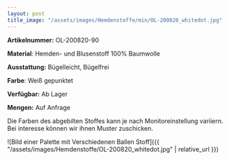 ```yaml
---
layout: post
title_image: "/assets/images/Hemdenstoffe/min/OL-200820_whitedot.jpg"
---
```


**Artikelnummer:** OL-200820-90

**Material**: Hemden- und Blusenstoff 100% Baumwolle

**Ausstattung:** Bügelleicht, Bügelfrei

**Farbe**:  Weiß gepunktet

**Verfügbar:** Ab Lager

**Mengen:** Auf Anfrage

Die Farben des abgebilten Stoffes kann je nach Monitoreinstellung variiern. Bei interesse können wir ihnen Muster zuschicken.


![Bild einer Palette mit Verschiedenen Ballen Stoff]({{ "/assets/images/Hemdenstoffe/OL-200820_whitedot.jpg" | relative_url }})


